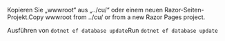 <span data-ttu-id="ca9ea-101">Kopieren Sie „wwwroot“ aus „../cu/“ oder einem neuen Razor-Seiten-Projekt.</span><span class="sxs-lookup"><span data-stu-id="ca9ea-101">Copy wwwroot from ../cu/ or from a new Razor Pages project.</span></span>

<span data-ttu-id="ca9ea-102">Ausführen von `dotnet ef database update`</span><span class="sxs-lookup"><span data-stu-id="ca9ea-102">Run `dotnet ef database update`</span></span>
